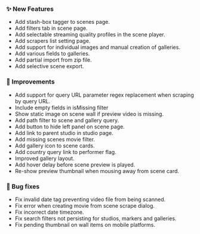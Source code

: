 ### ✨ New Features
* Add stash-box tagger to scenes page.
* Add filters tab in scene page.
* Add selectable streaming quality profiles in the scene player.
* Add scrapers list setting page.
* Add support for individual images and manual creation of galleries.
* Add various fields to galleries.
* Add partial import from zip file.
* Add selective scene export.

### 🎨 Improvements
* Add support for query URL parameter regex replacement when scraping by query URL.
* Include empty fields in isMissing filter
* Show static image on scene wall if preview video is missing.
* Add path filter to scene and gallery query.
* Add button to hide left panel on scene page.
* Add link to parent studio in studio page.
* Add missing scenes movie filter.
* Add gallery icon to scene cards.
* Add country query link to performer flag.
* Improved gallery layout.
* Add hover delay before scene preview is played.
* Re-show preview thumbnail when mousing away from scene card.

### 🐛 Bug fixes
* Fix invalid date tag preventing video file from being scanned.
* Fix error when creating movie from scene scrape dialog.
* Fix incorrect date timezone.
* Fix search filters not persisting for studios, markers and galleries.
* Fix pending thumbnail on wall items on mobile platforms.

